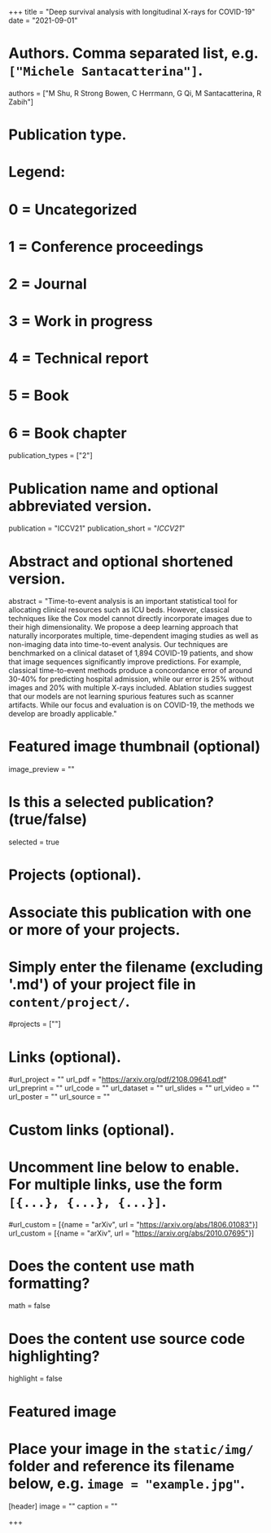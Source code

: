 +++
title = "Deep survival analysis with longitudinal X-rays for COVID-19"
date = "2021-09-01"

# Authors. Comma separated list, e.g. `["Michele Santacatterina"]`.
authors = ["M Shu, R Strong Bowen, C Herrmann, G Qi, M Santacatterina, R Zabih"]

# Publication type.
# Legend:
# 0 = Uncategorized
# 1 = Conference proceedings
# 2 = Journal
# 3 = Work in progress
# 4 = Technical report
# 5 = Book
# 6 = Book chapter
publication_types = ["2"]

# Publication name and optional abbreviated version.
publication = "ICCV21"
publication_short = "*ICCV21*"

# Abstract and optional shortened version.
abstract = "Time-to-event analysis is an important statistical tool for allocating clinical resources such as ICU beds. However, classical techniques like the Cox model cannot directly incorporate images due to their high dimensionality. We propose a deep learning approach that naturally incorporates multiple, time-dependent imaging studies as well as non-imaging data into time-to-event analysis. Our techniques are benchmarked on a clinical dataset of 1,894 COVID-19 patients, and show that image sequences significantly improve predictions. For example, classical time-to-event methods produce a concordance error of around 30-40% for predicting hospital admission, while our error is 25% without images and 20% with multiple X-rays included. Ablation studies suggest that our models are not learning spurious features such as scanner artifacts. While our focus and evaluation is on COVID-19, the methods we develop are broadly applicable."



# Featured image thumbnail (optional)
image_preview = ""

# Is this a selected publication? (true/false)
selected = true

# Projects (optional).
#   Associate this publication with one or more of your projects.
#   Simply enter the filename (excluding '.md') of your project file in `content/project/`.
#projects = [""]

# Links (optional).
#url_project = ""
url_pdf = "https://arxiv.org/pdf/2108.09641.pdf"
url_preprint = ""
url_code = ""
url_dataset = ""
url_slides = ""
url_video = ""
url_poster = ""
url_source = ""

# Custom links (optional).
#   Uncomment line below to enable. For multiple links, use the form `[{...}, {...}, {...}]`.
#url_custom = [{name = "arXiv", url = "https://arxiv.org/abs/1806.01083"}]
url_custom = [{name = "arXiv", url = "https://arxiv.org/abs/2010.07695"}]

# Does the content use math formatting?
math = false

# Does the content use source code highlighting?
highlight = false

# Featured image
# Place your image in the `static/img/` folder and reference its filename below, e.g. `image = "example.jpg"`.
[header]
image = ""
caption = ""

+++

